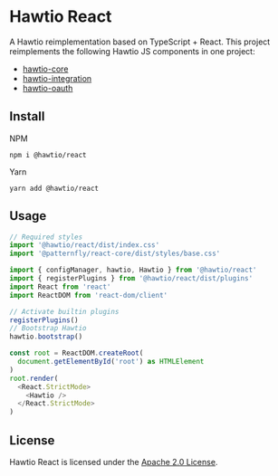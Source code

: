 # Hawtio React

A Hawtio reimplementation based on TypeScript + React.
This project reimplements the following Hawtio JS components in one project:

- [hawtio-core](https://github.com/hawtio/hawtio-core)
- [hawtio-integration](https://github.com/hawtio/hawtio-integration)
- [hawtio-oauth](https://github.com/hawtio/hawtio-oauth)

## Install

NPM

```console
npm i @hawtio/react
```

Yarn

```console
yarn add @hawtio/react
```

## Usage

```javascript
// Required styles
import '@hawtio/react/dist/index.css'
import '@patternfly/react-core/dist/styles/base.css'

import { configManager, hawtio, Hawtio } from '@hawtio/react'
import { registerPlugins } from '@hawtio/react/dist/plugins'
import React from 'react'
import ReactDOM from 'react-dom/client'

// Activate builtin plugins
registerPlugins()
// Bootstrap Hawtio
hawtio.bootstrap()

const root = ReactDOM.createRoot(
  document.getElementById('root') as HTMLElement
)
root.render(
  <React.StrictMode>
    <Hawtio />
  </React.StrictMode>
)
```

## License

Hawtio React is licensed under the [Apache 2.0 License](./LICENSE).
